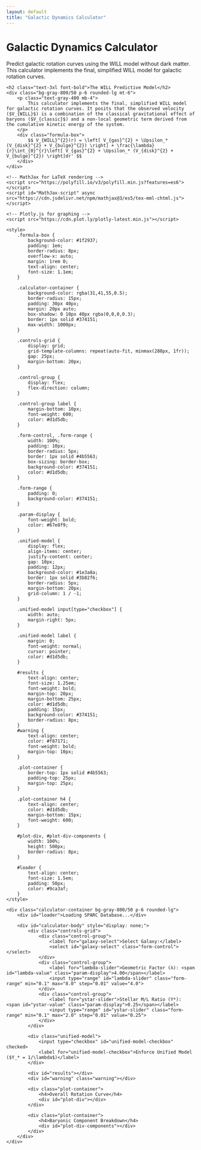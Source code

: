 ```yaml
---
layout: default
title: "Galactic Dynamics Calculator"
---
```


<div class="markdown-content py-8">
    <h1 class="text-4xl font-extrabold tracking-tight">Galactic Dynamics Calculator</h1>
    <p class="mt-4 text-lg text-gray-400">
        Predict galactic rotation curves using the WILL model without dark matter. This calculator implements the final, simplified WILL model for galactic rotation curves.
    </p>

    <h2 class="text-3xl font-bold">The WILL Predictive Model</h2>
    <div class="bg-gray-800/50 p-6 rounded-lg mt-6">
        <p class="text-gray-400 mb-4">
            This calculator implements the final, simplified WILL model for galactic rotation curves. It posits that the observed velocity ($V_{WILL}$) is a combination of the classical gravitational effect of baryons ($V_{classic}$) and a non-local geometric term derived from the cumulative kinetic energy of the system.
        </p>
        <div class="formula-box">
            $$ V_{WILL}^{2}(r) = \left[ V_{gas}^{2} + \Upsilon_* (V_{disk}^{2} + V_{bulge}^{2}) \right] + \frac{\lambda}{r}\int_{0}^{r}\left[ V_{gas}^{2} + \Upsilon_* (V_{disk}^{2} + V_{bulge}^{2}) \right]dr' $$
        </div>
    </div>

    <!-- MathJax for LaTeX rendering -->
    <script src="https://polyfill.io/v3/polyfill.min.js?features=es6"></script>
    <script id="MathJax-script" async src="https://cdn.jsdelivr.net/npm/mathjax@3/es5/tex-mml-chtml.js"></script>

    <!-- Plotly.js for graphing -->
    <script src="https://cdn.plot.ly/plotly-latest.min.js"></script>

    <style>
        .formula-box {
            background-color: #1f2937;
            padding: 1em;
            border-radius: 8px;
            overflow-x: auto;
            margin: 1rem 0;
            text-align: center;
            font-size: 1.1em;
        }
        
        .calculator-container {
            background-color: rgba(31,41,55,0.5);
            border-radius: 15px;
            padding: 30px 40px;
            margin: 20px auto;
            box-shadow: 0 10px 40px rgba(0,0,0,0.3);
            border: 1px solid #374151;
            max-width: 1000px;
        }

        .controls-grid {
            display: grid;
            grid-template-columns: repeat(auto-fit, minmax(280px, 1fr));
            gap: 25px;
            margin-bottom: 20px;
        }
        
        .control-group {
            display: flex;
            flex-direction: column;
        }
        
        .control-group label {
            margin-bottom: 10px;
            font-weight: 600;
            color: #d1d5db;
        }
        
        .form-control, .form-range {
            width: 100%;
            padding: 10px;
            border-radius: 5px;
            border: 1px solid #4b5563;
            box-sizing: border-box;
            background-color: #374151;
            color: #d1d5db;
        }
        
        .form-range { 
            padding: 0; 
            background-color: #374151;
        }
        
        .param-display { 
            font-weight: bold; 
            color: #67e8f9; 
        }

        .unified-model {
            display: flex;
            align-items: center;
            justify-content: center;
            gap: 10px;
            padding: 12px;
            background-color: #1e3a8a;
            border: 1px solid #3b82f6;
            border-radius: 5px;
            margin-bottom: 20px;
            grid-column: 1 / -1;
        }
        
        .unified-model input[type="checkbox"] { 
            width: auto; 
            margin-right: 5px; 
        }
        
        .unified-model label { 
            margin: 0; 
            font-weight: normal; 
            cursor: pointer; 
            color: #d1d5db;
        }
        
        #results {
            text-align: center;
            font-size: 1.25em;
            font-weight: bold;
            margin-top: 20px;
            margin-bottom: 25px;
            color: #d1d5db;
            padding: 15px;
            background-color: #374151;
            border-radius: 8px;
        }
        #warning {
            text-align: center;
            color: #f87171;
            font-weight: bold;
            margin-top: 10px;
        }

        .plot-container {
            border-top: 1px solid #4b5563;
            padding-top: 25px;
            margin-top: 25px;
        }
        
        .plot-container h4 {
            text-align: center;
            color: #d1d5db;
            margin-bottom: 15px;
            font-weight: 600;
        }
        
        #plot-div, #plot-div-components {
            width: 100%;
            height: 500px;
            border-radius: 8px;
        }
        
        #loader {
            text-align: center;
            font-size: 1.5em;
            padding: 50px;
            color: #9ca3af;
        }
    </style>

    <div class="calculator-container bg-gray-800/50 p-6 rounded-lg">
        <div id="loader">Loading SPARC Database...</div>

        <div id="calculator-body" style="display: none;">
            <div class="controls-grid">
                <div class="control-group">
                    <label for="galaxy-select">Select Galaxy:</label>
                    <select id="galaxy-select" class="form-control"></select>
                </div>
                <div class="control-group">
                    <label for="lambda-slider">Geometric Factor (λ): <span id="lambda-value" class="param-display">4.00</span></label>
                    <input type="range" id="lambda-slider" class="form-range" min="0.1" max="8.0" step="0.01" value="4.0">
                </div>
                <div class="control-group">
                    <label for="ystar-slider">Stellar M/L Ratio (Y*): <span id="ystar-value" class="param-display">0.25</span></label>
                    <input type="range" id="ystar-slider" class="form-range" min="0.1" max="2.0" step="0.01" value="0.25">
                </div>
            </div>

            <div class="unified-model">
                <input type="checkbox" id="unified-model-checkbox" checked>
                <label for="unified-model-checkbox">Enforce Unified Model ($Y_* = 1/\lambda$)</label>
            </div>
            
            <div id="results"></div>
            <div id="warning" class="warning"></div>

            <div class="plot-container">
                <h4>Overall Rotation Curve</h4>
                <div id="plot-div"></div>
            </div>
            
            <div class="plot-container">
                <h4>Baryonic Component Breakdown</h4>
                <div id="plot-div-components"></div>
            </div>
        </div>
    </div>
</div>

<script>
    // --- CONFIGURATION ---
    const URL_TABLE1 = 'https://raw.githubusercontent.com/AntonRize/WILL/main/SPARC%20DATA/table1.dat';
    const URL_TABLE2 = 'https://raw.githubusercontent.com/AntonRize/WILL/main/SPARC%20DATA/table2.dat';

    // --- GLOBAL VARIABLES ---
    let galaxyData = {};

    // --- DOM ELEMENTS ---
    const loader = document.getElementById('loader');
    const calculatorBody = document.getElementById('calculator-body');
    const galaxySelect = document.getElementById('galaxy-select');
    const lambdaSlider = document.getElementById('lambda-slider');
    const ystarSlider = document.getElementById('ystar-slider');
    const lambdaValueSpan = document.getElementById('lambda-value');
    const warningDiv = document.getElementById("warning");
    const ystarValueSpan = document.getElementById('ystar-value');
    const unifiedCheckbox = document.getElementById('unified-model-checkbox');
    const resultsDiv = document.getElementById('results');
    const plotDiv = document.getElementById('plot-div');
    const plotDivComponents = document.getElementById('plot-div-components');

    // --- DATA HANDLING ---
    async function loadData() {
        try {
            const [t1_response, t2_response] = await Promise.all([fetch(URL_TABLE1), fetch(URL_TABLE2)]);
            if (!t1_response.ok || !t2_response.ok) throw new Error('Network response was not ok.');

            const t1_text = await t1_response.text();
            const t2_text = await t2_response.text();
            
            // Parse table1.dat (fixed-width format)
            const t1_lines = t1_text.trim().split('\n');
            const sparcT1 = [];
            t1_lines.forEach(line => {
                if (line.startsWith('#')) return;
                // Fixed-width parsing: Name (9 chars), then space-delimited values
                const name = line.substring(0, 9).trim();
                const rest = line.substring(9).trim().split(/\s+/);
                if (rest.length >= 15) {
                    sparcT1.push({
                        'Name': name,
                        'Dist': parseFloat(rest[0]),
                        'Dist_err': parseFloat(rest[1]),
                        'Qual': parseInt(rest[2]),
                        'Inc': parseFloat(rest[3]),
                        'Inc_err': parseFloat(rest[4]),
                        'L36': parseFloat(rest[5]),
                        'L36_err': parseFloat(rest[6]),
                        'MHI': parseFloat(rest[7]),
                        'MHI_err': parseFloat(rest[8]),
                        'Mstar': parseFloat(rest[9]),
                        'Mstar_err': parseFloat(rest[10]),
                        'Mgas': parseFloat(rest[11]),
                        'Mgas_err': parseFloat(rest[12]),
                        'Mbulge': parseFloat(rest[13]),
                        'Mbulge_err': parseFloat(rest[14])
                    });
                }
            });

            // Parse table2.dat (space-delimited format)
            const t2_lines = t2_text.trim().split('\n');
            const sparcT2 = [];
            t2_lines.forEach(line => {
                if (line.startsWith('#')) return;
                const parts = line.trim().split(/\s+/);
                if (parts.length >= 7) {
                    sparcT2.push({
                        'Name': parts[0], 
                        'Rad': parseFloat(parts[1]), 
                        'Vobs': parseFloat(parts[2]),
                        'Vobs_err': parseFloat(parts[3]),
                        'Vgas': parseFloat(parts[4]), 
                        'Vdisk': parseFloat(parts[5]), 
                        'Vbul': parseFloat(parts[6])
                    });
                }
            });
            
            // Group data by galaxy
            sparcT2.forEach(row => {
                if (typeof row.Rad !== 'number' || typeof row.Vobs !== 'number' || isNaN(row.Rad) || isNaN(row.Vobs)) return;
                if (!galaxyData[row.Name]) galaxyData[row.Name] = [];
                galaxyData[row.Name].push(row);
            });

            // Populate galaxy selector
            sparcT1.sort((a, b) => a.Name.localeCompare(b.Name)).forEach(galaxy => {
                if (galaxyData[galaxy.Name] && galaxyData[galaxy.Name].length > 2) {
                    const option = document.createElement('option');
                    option.value = galaxy.Name;
                    option.textContent = galaxy.Name;
                    galaxySelect.appendChild(option);
                }
            });

            loader.style.display = 'none';
            calculatorBody.style.display = 'block';
            updateAll();

        } catch (error) {
            loader.textContent = 'Error: Could not load data from GitHub. Please check the URLs in the script.';
            console.error('Data loading error:', error);
        }
    }

    // --- PHYSICS CALCULATION ---
    function calculateWillVelocity(galaxyName, lambda, yStar) {
        const data = galaxyData[galaxyName].sort((a, b) => a.Rad - b.Rad);
        const rad = data.map(d => d.Rad);
        
        const v_gas = data.map(d => d.Vgas);
        const v_disk_scaled = data.map(d => Math.sqrt(yStar) * Math.abs(d.Vdisk));
        const v_bulge_scaled = data.map(d => Math.sqrt(yStar) * Math.abs(d.Vbul));

        // Classical baryonic velocity squared
        const v_bary_sq = data.map(d => (d.Vgas**2) + yStar * ((d.Vdisk**2) + (d.Vbul**2)));
        
        // Calculate the integral term: ∫[V_bary²]dr from 0 to r
        const integral = [0];
        for (let i = 1; i < rad.length; i++) {
            const dx = rad[i] - rad[i - 1];
            const dy_avg = (v_bary_sq[i] + v_bary_sq[i - 1]) / 2.0;
            integral.push(integral[i - 1] + dy_avg * dx);
        }

        // Geometric term: λ/r * ∫[V_bary²]dr
        const geom_term = integral.map((val, i) => rad[i] > 0 ? lambda * val / rad[i] : 0);
        
        // WILL velocity squared: V_bary² + geometric term
        const v_will_sq = v_bary_sq.map((val, i) => val + geom_term[i]);
        const v_will = v_will_sq.map(val => Math.sqrt(Math.max(0, val)));
        const v_bary = v_bary_sq.map(v => Math.sqrt(Math.max(0, v)));

        return { rad, v_bary, v_will, components: {v_gas, v_disk_scaled, v_bulge_scaled} };
    }
    
    function calculateRMSE(v_obs, v_pred) {
        let sum_sq_err = 0;
        for(let i = 0; i < v_obs.length; i++) sum_sq_err += (v_obs[i] - v_pred[i])**2;
        return Math.sqrt(sum_sq_err / v_obs.length);
    }

    // --- UI & PLOTTING ---
    function updateAll() {
        window.__update_called = true; // debug flag for tests
        console.log('updateAll triggered');
        const selectedGalaxy = galaxySelect.value;
        if (!selectedGalaxy) return;

        let lambda = parseFloat(lambdaSlider.value);
        let yStar = parseFloat(ystarSlider.value);

        // Handle unified model constraint
        if (unifiedCheckbox.checked) {
            if (lambda > 0) {
                yStar = 1.0 / lambda;
                ystarSlider.value = yStar;
            }
        }

        lambdaValueSpan.textContent = lambda.toFixed(2);
        ystarValueSpan.textContent = yStar.toFixed(2);
        
        const galaxyCurveData = galaxyData[selectedGalaxy];
        const obs_rad = galaxyCurveData.map(d => d.Rad);
        const obs_v = galaxyCurveData.map(d => d.Vobs);

        const { rad, v_bary, v_will, components } = calculateWillVelocity(selectedGalaxy, lambda, yStar);
        const rmse = calculateRMSE(obs_v, v_will);

        const hasInvalid = [...v_will, ...v_bary].some(v => !isFinite(v));
        resultsDiv.textContent = `Model RMSE: ${rmse.toFixed(2)} km/s`;
        warningDiv.textContent = hasInvalid ? "⚠ Calculation issue detected. Results may be incorrect." : "";
        const plotLayout = {
            xaxis: { 
                title: 'Radius (kpc)', 
                gridcolor: '#4b5563', 
                zerolinecolor: '#6b7280',
                color: '#d1d5db'
            },
            yaxis: { 
                title: 'Velocity (km/s)', 
                gridcolor: '#4b5563', 
                zerolinecolor: '#6b7280', 
                range: [0, Math.max(...obs_v, ...v_will) * 1.1],
                color: '#d1d5db'
            },
            legend: { 
                x: 0.05, 
                y: 0.95, 
                bgcolor: 'rgba(31,41,55,0.9)', 
                bordercolor: '#4b5563', 
                borderwidth: 1, 
                orientation: 'h',
                font: {color: '#d1d5db'}
            },
            margin: { l: 60, r: 30, b: 50, t: 60 },
            paper_bgcolor: 'rgba(0,0,0,0)',
            plot_bgcolor: '#1f2937',
            font: {color: '#d1d5db'}
        };

        // Main Plot
        Plotly.react(plotDiv, [{
            x: obs_rad, y: obs_v, mode: 'markers', type: 'scatter', name: 'Observed (Vobs)',
            marker: { color: '#d1d5db', size: 8, symbol: 'circle' }
        }, {
            x: rad, y: v_bary, mode: 'lines', type: 'scatter', name: 'Classical Baryonic (Vbary)',
            line: { color: '#9ca3af', width: 2.5, dash: 'dash' }
        }, {
            x: rad, y: v_will, mode: 'lines', type: 'scatter', name: 'Predicted (V_WILL)',
            line: { color: '#67e8f9', width: 4 }
        }], { ...plotLayout, title: { text: `Rotation Curve for ${selectedGalaxy}`, font: { size: 20, color: '#d1d5db' } } });
        
        // Component Breakdown Plot
        Plotly.react(plotDivComponents, [{
             x: obs_rad, y: obs_v, mode: 'markers', type: 'scatter', name: 'Observed',
             marker: { color: '#9ca3af', size: 6, symbol: 'circle-open' }
        },{
            x: rad, y: components.v_gas, mode: 'lines', type: 'scatter', name: 'Gas',
            line: { color: '#10b981', width: 2.5 }
        }, {
            x: rad, y: components.v_disk_scaled, mode: 'lines', type: 'scatter', name: 'Disk (scaled by Y*)',
            line: { color: '#3b82f6', width: 2.5 }
        }, {
            x: rad, y: components.v_bulge_scaled, mode: 'lines', type: 'scatter', name: 'Bulge (scaled by Y*)',
            line: { color: '#f59e0b', width: 2.5 }
        }], { ...plotLayout, title: { text: `Baryonic Components for ${selectedGalaxy}`, font: { size: 20, color: '#d1d5db' } } });
    }
    
    // --- EVENT LISTENERS ---
    function handleLambdaChange() {
        if (unifiedCheckbox.checked) {
            const lambda = parseFloat(lambdaSlider.value);
            if (lambda > 0) {
                ystarSlider.value = 1.0 / lambda;
            }
        }
        updateAll();
    }

    function handleYstarChange() {
        if (unifiedCheckbox.checked) {
            const yStar = parseFloat(ystarSlider.value);
            if (yStar > 0) {
                lambdaSlider.value = 1.0 / yStar;
            }
        }
        updateAll();
    }

    galaxySelect.addEventListener('change', updateAll);
    lambdaSlider.addEventListener('input', handleLambdaChange);
    ystarSlider.addEventListener('input', handleYstarChange);
    unifiedCheckbox.addEventListener('change', handleLambdaChange);

    // --- INITIALIZATION ---
    document.addEventListener('DOMContentLoaded', loadData);
</script>
